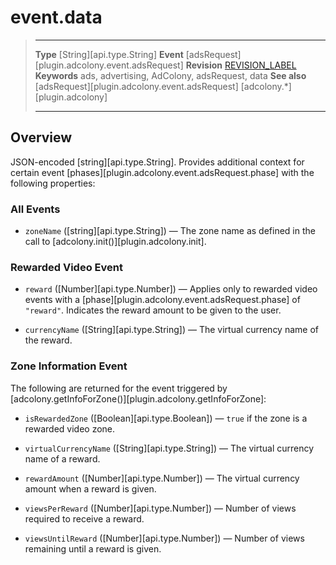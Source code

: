 # event.data

> --------------------- ------------------------------------------------------------------------------------------
> __Type__              [String][api.type.String]
> __Event__             [adsRequest][plugin.adcolony.event.adsRequest]
> __Revision__          [REVISION_LABEL](REVISION_URL)
> __Keywords__          ads, advertising, AdColony, adsRequest, data
> __See also__			[adsRequest][plugin.adcolony.event.adsRequest]
>						[adcolony.*][plugin.adcolony]
> --------------------- ------------------------------------------------------------------------------------------


## Overview

JSON-encoded [string][api.type.String]. Provides additional context for certain event [phases][plugin.adcolony.event.adsRequest.phase] with the following properties: 

### All Events

* `zoneName` ([string][api.type.String]) &mdash; The zone name as defined in the call to [adcolony.init()][plugin.adcolony.init]. 

### Rewarded Video Event

* `reward` ([Number][api.type.Number]) &mdash; Applies only to rewarded video events with a [phase][plugin.adcolony.event.adsRequest.phase] of `"reward"`. Indicates the reward amount to be given to the user.

* `currencyName` ([String][api.type.String]) &mdash; The virtual currency name of the reward.

### Zone Information Event

The following are returned for the event triggered by [adcolony.getInfoForZone()][plugin.adcolony.getInfoForZone]:

* `isRewardedZone` ([Boolean][api.type.Boolean]) &mdash; `true` if the zone is a rewarded video zone.

* `virtualCurrencyName` ([String][api.type.String]) &mdash; The virtual currency name of a reward.

* `rewardAmount` ([Number][api.type.Number]) &mdash; The virtual currency amount when a reward is given.

* `viewsPerReward` ([Number][api.type.Number]) &mdash; Number of views required to receive a reward.

* `viewsUntilReward` ([Number][api.type.Number]) &mdash; Number of views remaining until a reward is given.

